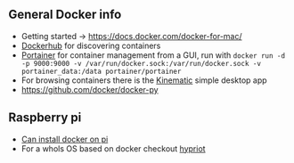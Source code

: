 ## General Docker info
* Getting started -> https://docs.docker.com/docker-for-mac/
* [Dockerhub](https://hub.docker.com/) for discovering containers
* [Portainer](https://www.portainer.io/) for container management from a GUI, run with `docker run -d -p 9000:9000 -v /var/run/docker.sock:/var/run/docker.sock -v portainer_data:/data portainer/portainer`
* For browsing containers there is the [Kinematic](https://github.com/docker/kitematic) simple desktop app
* https://github.com/docker/docker-py

## Raspberry pi
* [Can install docker on pi](https://www.raspberrypi.org/blog/docker-comes-to-raspberry-pi/)
* For a whols OS based on docker checkout [hypriot](https://blog.hypriot.com/getting-started-with-docker-and-mac-on-the-raspberry-pi/)
